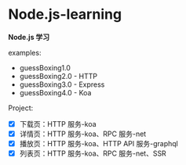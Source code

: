# Node.js-learning

**Node.js 学习**

examples:

- guessBoxing1.0
- guessBoxing2.0 - HTTP
- guessBoxing3.0 - Express
- guessBoxing4.0 - Koa

Project:

- [x] 下载页：HTTP 服务-koa
- [x] 详情页：HTTP 服务-koa、RPC 服务-net
- [x] 播放页：HTTP 服务-koa、HTTP API 服务-graphql
- [x] 列表页：HTTP 服务-koa、RPC 服务-net、SSR
